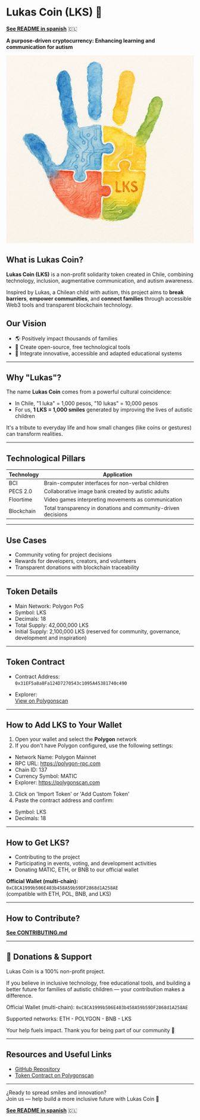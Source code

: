 # Lukas Coin (LKS) 🌟

**[See README in spanish](README.md)** 🇨🇱

**A purpose-driven cryptocurrency: Enhancing learning and communication for autism**

![Lukas Coin Logo](resources/images/lukas_coin_logo.png)

## What is Lukas Coin?

**Lukas Coin (LKS)** is a non-profit solidarity token created in Chile, combining technology, inclusion, augmentative communication, and autism awareness.

Inspired by Lukas, a Chilean child with autism, this project aims to **break barriers**, **empower communities**, and **connect families** through accessible Web3 tools and transparent blockchain technology.

## Our Vision

- 🌎 Positively impact thousands of families
- 🤝 Create open-source, free technological tools
- 🧠 Integrate innovative, accessible and adapted educational systems

---

## Why "Lukas"?

The name **Lukas Coin** comes from a powerful cultural coincidence:

- In Chile, "1 luka" = 1,000 pesos, "10 lukas" = 10,000 pesos
- For us, **1 LKS = 1,000 smiles** generated by improving the lives of autistic children

It's a tribute to everyday life and how small changes (like coins or gestures) can transform realities.

---

## Technological Pillars

| Technology     | Application                                                      |
| -------------- | ---------------------------------------------------------------- |
| BCI            | Brain-computer interfaces for non-verbal children                |
| PECS 2.0       | Collaborative image bank created by autistic adults              |
| Floortime      | Video games interpreting movements as communication              |
| Blockchain     | Total transparency in donations and community-driven decisions   |

---

## Use Cases

- Community voting for project decisions
- Rewards for developers, creators, and volunteers
- Transparent donations with blockchain traceability

---

## Token Details

- Main Network: Polygon PoS
- Symbol: LKS
- Decimals: 18
- Total Supply: 42,000,000 LKS
- Initial Supply: 2,100,000 LKS (reserved for community, governance, development and inspiration)

---

## Token Contract

- Contract Address:  
  `0x31EF5a8a8Fa124D7270543c1095A45381740c490`

- Explorer:  
  [View on Polygonscan](https://polygonscan.com/token/0x31EF5a8a8Fa124D7270543c1095A45381740c490)

---

## How to Add LKS to Your Wallet

1. Open your wallet and select the **Polygon** network
2. If you don't have Polygon configured, use the following settings:

  - Network Name: Polygon Mainnet
  - RPC URL: https://polygon-rpc.com
  - Chain ID: 137
  - Currency Symbol: MATIC
  - Explorer: https://polygonscan.com

3. Click on 'Import Token' or 'Add Custom Token'
4. Paste the contract address and confirm:

  - Symbol: LKS
  - Decimals: 18

---

## How to Get LKS?

- Contributing to the project
- Participating in events, voting, and development activities
- Donating MATIC, ETH, or BNB to our official wallet

**Official Wallet (multi-chain):**  
`0xC8CA1999b506E403b458A59b59DF2868d1A258AE`  
(compatible with ETH, POL, BNB, and LKS)

---

## How to Contribute?

**[See CONTRIBUTING.md](CONTRIBUTING.md)**

---

## 💙 Donations & Support

Lukas Coin is a 100% non-profit project.

If you believe in inclusive technology, free educational tools, and building a better future for families of autistic children — your contribution makes a difference.

Official Wallet (multi-chain): `0xC8CA1999b506E403b458A59b59DF2868d1A258AE`

Supported networks:
ETH - POLYGON - BNB - LKS

Your help fuels impact. Thank you for being part of our community 💙

---

## Resources and Useful Links

- [GitHub Repository](https://github.com/rgdevment/LukasCoin)
- [Token Contract on Polygonscan](https://polygonscan.com/token/0x31EF5a8a8Fa124D7270543c1095A45381740c490)

---

¿Ready to spread smiles and innovation?  
Join us — help build a more inclusive future with Lukas Coin 🌟

**[See README in spanish](README.md)** 🇨🇱

